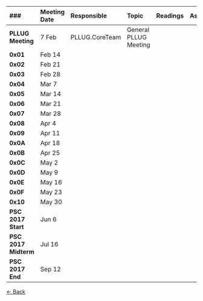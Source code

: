 | ### | Meeting Date | Responsible | Topic | Readings | Assigment | Minimum* |
|:----|:----|:----|:----|:----|:----|:----|
| **PLLUG Meeting** | 7 Feb | PLLUG.CoreTeam | General PLLUG Meeting |  |  |  |
| **0x01** | Feb 14 |  |  |  |  |  |
| **0x02** | Feb 21 |  |  |  |  |  |
| **0x03** | Feb 28 |  |  |  |  |  |
| **0x04** | Mar 7 |  |  |  |  |  |
| **0x05** | Mar 14 |  |  |  |  |  |
| **0x06** | Mar 21 |  |  |  |  |  |
| **0x07** | Mar 28 |  |  |  |  |  |
| **0x08** | Apr 4 |  |  |  |  |  |
| **0x09** | Apr 11 |  |  |  |  |  |
| **0x0A** | Apr 18 |  |  |  |  |  |
| **0x0B** | Apr 25 |  |  |  |  |  |
| **0x0C** | May 2 |  |  |  |  |  |
| **0x0D** | May 9 |  |  |  |  |  |
| **0x0E** | May 16 |  |  |  |  |  |
| **0x0F** | May 23 |  |  |  |  |  |
| **0x10** | May 30 |  |  |  |  |  |
| **PSC 2017 Start** | Jun 6 |  |  |  |  |  |
| **PSC 2017 Midterm** | Jul 16 |  |  |  |  |  |
| **PSC 2017 End** | Sep 12 |  |  |  |  |  |

[<- Back](index)
